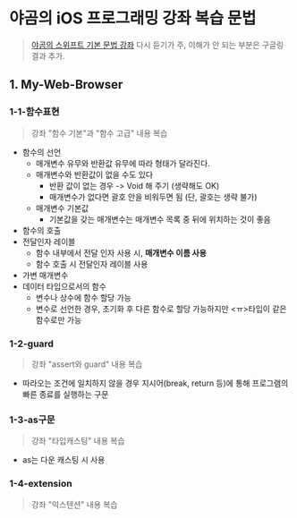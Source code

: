 # 야곰의 iOS 프로그래밍 강좌 복습 문법
> [야곰의 스위프트 기본 문법 강좌](https://www.inflearn.com/course/%EC%8A%A4%EC%9C%84%ED%94%84%ED%8A%B8-%EA%B8%B0%EB%B3%B8-%EB%AC%B8%EB%B2%95/) 다시 듣기가 주, 이해가 안 되는 부분은 구글링 결과 추가.
## 1. My-Web-Browser
### 1-1-함수표현
> 강좌 "함수 기본"과 "함수 고급" 내용 복습
* 함수의 선언
  * 매개변수 유무와 반환값 유무에 따라 형태가 달라진다.
  * 매개변수와 반환값이 없을 수도 있다
    * 반환 값이 없는 경우 -> Void 해 주기 (생략해도 OK)
    * 매개변수가 없다면 괄호 안을 비워두면 됨 (단, 괄호는 생략 불가)
  * 매개변수 기본값
    * 기본값을 갖는 매개변수는 매개변수 목록 중 뒤에 위치하는 것이 좋음
* 함수의 호출
* 전달인자 레이블
  * 함수 내부에서 전달 인자 사용 시, <b>매개변수 이름 사용</b>
  * 함수 호출 시 전달인자 레이블 사용
* 가변 매개변수
* 데이터 타입으로서의 함수
  * 변수나 상수에 함수 할당 가능
  * 변수로 선언한 경우, 초기화 후 다른 함수로 할당 가능하지만 <ㅠ>타입이 같은 함수</b>로만 가능
### 1-2-guard
> 강좌 "assert와 guard" 내용 복습
* 따라오는 조건에 일치하지 않을 경우 지시어(break, return 등)에 통해 프로그램의 빠른 종료를 실행하는 구문
### 1-3-as구문
> 강좌 "타입캐스팅" 내용 복습
* as는 다운 캐스팅 시 사용
### 1-4-extension
> 강좌 "익스텐션" 내용 복습
